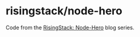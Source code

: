 # risingstack/node-hero
Code from the [RisingStack: Node-Hero](https://blog.risingstack.com/node-hero-tutorial-getting-started-with-node-js/) blog series.
